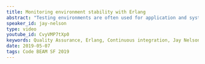 ```yaml
---
title: Monitoring environment stability with Erlang
abstract: "Testing environments are often used for application and system-level Quality Assurance (QA) integration validation. In a Continuous Integration (CI) scenario, disruptions in the QA Environment can eliminate the possibility of CI. Strong guarantees and notification of environment errors are necessary for the orderly management of CI. An Erlang application can automate the type of monitoring, state reporting, and supervision of the environment needed by an active Agile organization for managing CI."
speaker_id: jay-nelson
type: video
youtube_id: CvyVMP7tXp0
keywords: Quality Assurance, Erlang, Continuous integration, Jay Nelson
date: 2019-05-07
tags: Code BEAM SF 2019
---
```


